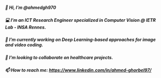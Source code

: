 ##### 👋 Hi, I’m @ahmedgh970
##### 💻 I’m an ICT Research Engineer specialized in Computer Vision @ IETR Lab - INSA Rennes.
##### 🌱 I’m currently working on Deep Learning-based approaches for image and video coding.
##### 💞️ I’m looking to collaborate on healthcare projects.
##### 📫 How to reach me: https://www.linkedin.com/in/ahmed-ghorbel97/
